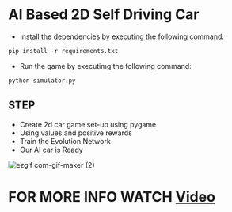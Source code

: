 # AI Based 2D Self Driving Car


- Install the dependencies by executing the following command:

```python
pip install -r requirements.txt
```

- Run the game by executimg the following command:

```python
python simulator.py
```

## STEP

* Create 2d car game set-up using pygame
* Using values and positive rewards
* Train the Evolution Network
* Our AI car is Ready 

![ezgif com-gif-maker (2)](https://user-images.githubusercontent.com/58439868/133917030-9a1d57ad-acd8-40dd-9930-bbe2eedf8718.gif)



# FOR MORE INFO WATCH [Video](https://www.youtube.com/watch?v=RpBNSWv6FCw)
